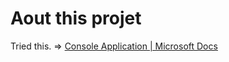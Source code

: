 ﻿# Aout this projet

Tried this. => [Console Application \| Microsoft Docs](https://docs.microsoft.com/en-us/dotnet/csharp/tutorials/console-teleprompter)